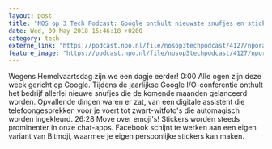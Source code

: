 ```yaml
---
layout: post
title: "NOS op 3 Tech Podcast: Google onthult nieuwste snufjes en stickers zijn de nieuwe emoji's"
date: Wed, 09 May 2018 15:46:18 +0200
category: tech
externe_link: "https://podcast.npo.nl/file/nosop3techpodcast/4127/nporadio1_nosop3techpodcast_20180509_nos-op-3-tech-podcast-google-onthult-nieuwste-snufjes-en-stickers-zijn-de-nieuwe-emoji-s.mp3"
feature_image: "https://podcast.npo.nl/file/nosop3techpodcast/4127/nporadio1_nosop3techpodcast_20180509_nos-op-3-tech-podcast-google-onthult-nieuwste-snufjes-en-stickers-zijn-de-nieuwe-emoji-s.mp3"
---
```


Wegens Hemelvaartsdag zijn we een dagje eerder!
0:00 Alle ogen zijn deze week gericht op Google. Tijdens de jaarlijkse Google I/O-conferentie onthult het bedrijf allerlei nieuwe snufjes die de komende maanden gelanceerd worden. Opvallende dingen waren er zat, van een digitale assistent die telefoongesprekken voor je voert tot zwart-witfoto's die automagisch worden ingekleurd.
26:28 Move over emoji's! Stickers worden steeds prominenter in onze chat-apps. Facebook schijnt te werken aan een eigen variant van Bitmoji, waarmee je eigen persoonlijke stickers kan maken.<img src="http://feeds.feedburner.com/~r/nosop3-tech-podcast/~4/u9kg6irjOjI" height="1" width="1" alt=""/>
